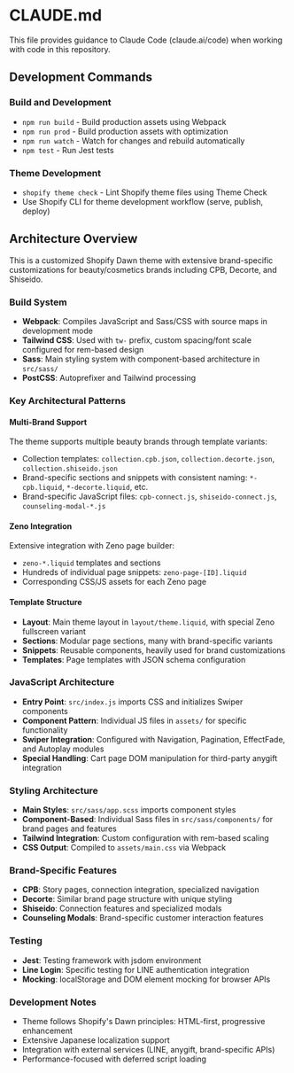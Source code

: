 # CLAUDE.md

This file provides guidance to Claude Code (claude.ai/code) when working with code in this repository.

## Development Commands

### Build and Development
- `npm run build` - Build production assets using Webpack
- `npm run prod` - Build production assets with optimization
- `npm run watch` - Watch for changes and rebuild automatically
- `npm test` - Run Jest tests

### Theme Development
- `shopify theme check` - Lint Shopify theme files using Theme Check
- Use Shopify CLI for theme development workflow (serve, publish, deploy)

## Architecture Overview

This is a customized Shopify Dawn theme with extensive brand-specific customizations for beauty/cosmetics brands including CPB, Decorte, and Shiseido.

### Build System
- **Webpack**: Compiles JavaScript and Sass/CSS with source maps in development mode
- **Tailwind CSS**: Used with `tw-` prefix, custom spacing/font scale configured for rem-based design
- **Sass**: Main styling system with component-based architecture in `src/sass/`
- **PostCSS**: Autoprefixer and Tailwind processing

### Key Architectural Patterns

#### Multi-Brand Support
The theme supports multiple beauty brands through template variants:
- Collection templates: `collection.cpb.json`, `collection.decorte.json`, `collection.shiseido.json`
- Brand-specific sections and snippets with consistent naming: `*-cpb.liquid`, `*-decorte.liquid`, etc.
- Brand-specific JavaScript files: `cpb-connect.js`, `shiseido-connect.js`, `counseling-modal-*.js`

#### Zeno Integration
Extensive integration with Zeno page builder:
- `zeno-*.liquid` templates and sections
- Hundreds of individual page snippets: `zeno-page-[ID].liquid`
- Corresponding CSS/JS assets for each Zeno page

#### Template Structure
- **Layout**: Main theme layout in `layout/theme.liquid`, with special Zeno fullscreen variant
- **Sections**: Modular page sections, many with brand-specific variants
- **Snippets**: Reusable components, heavily used for brand customizations
- **Templates**: Page templates with JSON schema configuration

### JavaScript Architecture
- **Entry Point**: `src/index.js` imports CSS and initializes Swiper components
- **Component Pattern**: Individual JS files in `assets/` for specific functionality
- **Swiper Integration**: Configured with Navigation, Pagination, EffectFade, and Autoplay modules
- **Special Handling**: Cart page DOM manipulation for third-party anygift integration

### Styling Architecture
- **Main Styles**: `src/sass/app.scss` imports component styles
- **Component-Based**: Individual Sass files in `src/sass/components/` for brand pages and features
- **Tailwind Integration**: Custom configuration with rem-based scaling
- **CSS Output**: Compiled to `assets/main.css` via Webpack

### Brand-Specific Features
- **CPB**: Story pages, connection integration, specialized navigation
- **Decorte**: Similar brand page structure with unique styling
- **Shiseido**: Connection features and specialized modals
- **Counseling Modals**: Brand-specific customer interaction features

### Testing
- **Jest**: Testing framework with jsdom environment
- **Line Login**: Specific testing for LINE authentication integration
- **Mocking**: localStorage and DOM element mocking for browser APIs

### Development Notes
- Theme follows Shopify's Dawn principles: HTML-first, progressive enhancement
- Extensive Japanese localization support
- Integration with external services (LINE, anygift, brand-specific APIs)
- Performance-focused with deferred script loading